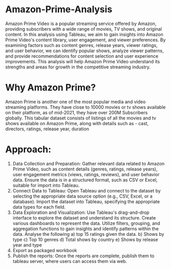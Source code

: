 # Amazon-Prime-Analysis
Amazon Prime Video is a popular streaming service offered by Amazon, providing subscribers with a wide range of movies, TV shows, and original content. In this analysis using Tableau, we aim to gain insights into Amazon Prime Video's content library, user engagement, and viewer preferences. By examining factors such as content genres, release years, viewer ratings, and user behavior, we can identify popular shows, analyze viewer patterns, and provide recommendations for content selection and user experience improvements. This analysis will help Amazon Prime Video understand its strengths and areas for growth in the competitive streaming industry.
# Why Amazon Prime?
  Amazon Prime is another one of the most popular media and video streaming platforms. They have close to 10000 movies or tv shows available on their platform, as of mid-2021, they have over 200M Subscribers globally. This tabular dataset consists of listings of all the movies and tv shows available on Amazon Prime, along with details such as - cast, directors, ratings, release year, duration

# Approach:
  1) Data Collection and Preparation:
     Gather relevant data related to Amazon Prime Video, such as content details (genres, ratings, release years), user engagement metrics (views, ratings, reviews), and user behavior data.
Ensure the data is in a structured format, such as CSV or Excel, suitable for import into Tableau.
  2) Connect Data to Tableau:
Open Tableau and connect to the dataset by selecting the appropriate data source option (e.g., CSV, Excel, or a database).
Import the dataset into Tableau, specifying the appropriate data types for each field.
  3) Data Exploration and Visualization:
  Use Tableau's drag-and-drop interface to explore the dataset and understand its structure.
Create various dashboards to represent the data.
Utilize filters, grouping, and aggregation functions to gain insights and identify patterns within the data.
Analyse the following
    a) top 15 ratings given the data.
    b) Shows by type
    c) Top 10 genres
    d) Total shows by country
    e) Shows by release year and type
  4) Export as packaged workbook
  5) Publish the reports: Once the reports are complete, publish them to tableau server, where users can access them via web.
